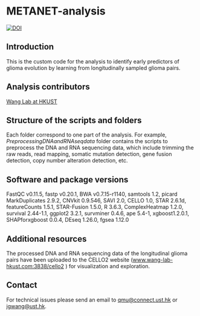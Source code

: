 # METANET-analysis

[![DOI](https://zenodo.org/badge/DOI/10.5281/zenodo.8046787.svg)](https://doi.org/10.5281/zenodo.8046787)

## Introduction

This is the custom code for the analysis to identify early predictors of glioma evolution by learning from longitudinally sampled glioma pairs.

## Analysis contributors
[Wang Lab at HKUST](http://wang-lab.ust.hk/)


## Structure of the scripts and folders

Each folder correspond to one part of the analysis. For example, *PreprocessingDNAandRNAseqdata* folder contains the scripts to preprocess the DNA and RNA sequencing data, which include trimming the raw reads, read mapping, somatic mutation detection, gene fusion detection, copy number alteration detection, etc.

## Software and package versions

FastQC v0.11.5, fastp v0.20.1, BWA v0.7.15-r1140, samtools 1.2, picard MarkDuplicates 2.9.2, CNVkit 0.9.546,
SAVI 2.0, CELLO 1.0, STAR 2.6.1d, featureCounts 1.5.1, STAR-Fusion 1.5.0, R 3.6.3, ComplexHeatmap 1.2.0,
survival 2.44-1.1, ggplot2 3.2.1, survminer 0.4.6, ape 5.4-1, xgboost1.2.0.1, SHAPforxgboost 0.0.4,  DEseq 1.26.0, fgsea 1.12.0


## Additional resources

The processed DNA and RNA sequencing data of the longitudinal glioma pairs have been uploaded to the CELLO2 website (www.wang-lab-hkust.com:3838/cello2 ) for visualization and exploration.

## Contact
For technical issues please send an email to qmu@connect.ust.hk or jgwang@ust.hk.
